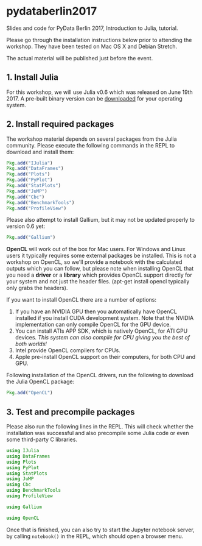 # pydataberlin2017

Slides and code for PyData Berlin 2017, Introduction to Julia, tutorial.

Please go through the installation instructions below prior to attending the
workshop. They have been tested on Mac OS X and Debian Stretch.

The actual material will be published just before the event.

## 1. Install Julia

For this workshop, we will use Julia v0.6 which was released on June 19th 2017.
A pre-built binary version can be [downloaded](https://julialang.org/downloads/)
for your operating system.

## 2. Install required packages

The workshop material depends on several packages from the Julia community.
Please execute the following commands in the REPL to download and install them:

```julia
Pkg.add("IJulia")
Pkg.add("DataFrames")
Pkg.add("Plots")
Pkg.add("PyPlot")
Pkg.add("StatPlots")
Pkg.add("JuMP")
Pkg.add("Cbc")
Pkg.add("BenchmarkTools")
Pkg.add("ProfileView")
```

Please also attempt to install Gallium, but it may not be updated properly to version 0.6 yet:

```julia
Pkg.add("Gallium")
```

**OpenCL** will work out of the box for Mac users. For Windows and Linux users it typically requires some external packages be installed. This is not a workshop on OpenCL, so we'll provide a notebook with the calculated outputs which you can follow, but please note when installing OpenCL that you need a **driver** or a **library** which provides OpenCL support directly for your system and not just the header files. (apt-get install opencl typically only grabs the headers).

If you want to install OpenCL there are a number of options:
1. If you have an NVIDIA GPU then you automatically have OpenCL installed if you install CUDA development system. Note that the NVIDIA implementation can only compile OpenCL for the GPU device.
2. You can install ATIs APP SDK, which is natively OpenCL, for ATI GPU devices. _This system can also compile for CPU giving you the best of both worlds!_
3. Intel provide OpenCL compilers for CPUs.
4. Apple pre-install OpenCL support on their computers, for both CPU and GPU.

Following installation of the OpenCL drivers, run the following to download the Julia OpenCL package:
```julia
Pkg.add("OpenCL")
```


## 3. Test and precompile packages

Please also run the following lines in the REPL. This will check whether the
installation was successful and also precompile some Julia code or even some
third-party C libraries.

```julia
using IJulia
using DataFrames
using Plots
using PyPlot
using StatPlots
using JuMP
using Cbc
using BenchmarkTools
using ProfileView
```

```julia
using Gallium
```

```julia
using OpenCL
```

Once that is finished, you can also try to start the Jupyter notebook server, by
calling `notebook()` in the REPL, which should open a browser menu.
